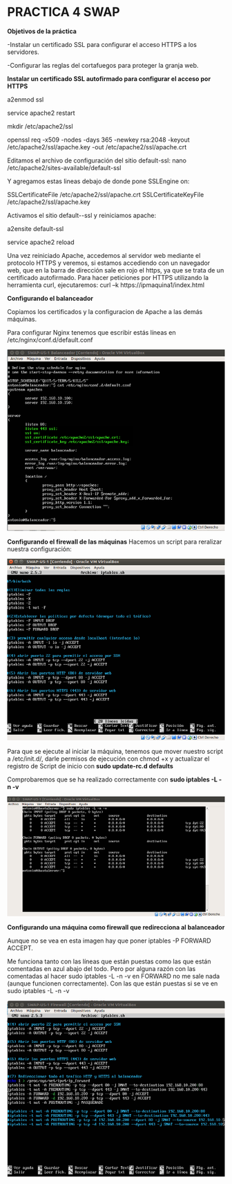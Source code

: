 # PRACTICA 4 SWAP

**Objetivos de la práctica**

-Instalar un certificado SSL para configurar el acceso HTTPS a los servidores.

-Configurar las reglas del cortafuegos para proteger la granja web.

**Instalar un certificado SSL autofirmado para configurar el acceso por HTTPS**

a2enmod ssl

service apache2 restart

mkdir /etc/apache2/ssl

openssl req -x509 -nodes -days 365 -newkey rsa:2048 -keyout /etc/apache2/ssl/apache.key -out /etc/apache2/ssl/apache.crt


Editamos el archivo de configuración del sitio default-ssl:
nano /etc/apache2/sites-available/default-ssl

Y agregamos estas lineas debajo de donde pone SSLEngine on:

SSLCertificateFile /etc/apache2/ssl/apache.crt
SSLCertificateKeyFile /etc/apache2/ssl/apache.key

Activamos el sitio default--ssl y reiniciamos apache:

a2ensite default-ssl

service apache2 reload

Una vez reiniciado Apache, accedemos al servidor web mediante el protocolo HTTPS
y veremos, si estamos accediendo con un navegador web, que en la barra de
dirección sale en rojo el https, ya que se trata de un certificado autofirmado.
Para hacer peticiones por HTTPS utilizando la herramienta curl, ejecutaremos:
curl –k https://ipmaquina1/index.html

**Configurando el balanceador**

Copiamos los certificados y la configuracion de Apache a las demás máquinas.

Para configurar Nginx tenemos que escribir estás líneas en /etc/nginx/conf.d/default.conf

![img](https://raw.githubusercontent.com/toniMR/SWAP-18-19/master/practicas/P4/imagenes/confNginx-recortada.png)

**Configurando el firewall de las máquinas**
Hacemos un script para reralizar nuestra configuración:

![img](https://raw.githubusercontent.com/toniMR/SWAP-18-19/master/practicas/P4/imagenes/scriptIptables-recortada.png)

Para que se ejecute al iniciar la máquina, tenemos que mover nuestro script a /etc/init.d/<NombeAchivo>, darle permisos de ejecución con chmod +x y actualizar el registro de Script de inicio con **sudo update-rc.d <nombeScript> defaults**

Comprobaremos que se ha realizado correctamente con **sudo iptables -L -n -v**


![img](https://raw.githubusercontent.com/toniMR/SWAP-18-19/master/practicas/P4/imagenes/comprobacion-recortada.png)



**Configurando una máquina como firewall que redirecciona al balanceador**

Aunque no se vea en esta imagen hay que poner iptables -P FORWARD ACCEPT.

Me funciona tanto con las líneas que están puestas como las que están comentadas en azul abajo del todo. Pero por alguna razón con las comentadas al hacer sudo iptables -L -n -v en FORWARD no me sale nada (aunque funcionen correctamente). Con las que están puestas si se ve en sudo iptables -L -n -v

![img](https://raw.githubusercontent.com/toniMR/SWAP-18-19/master/practicas/P4/imagenes/configuracionFirewall-recortada.png)


